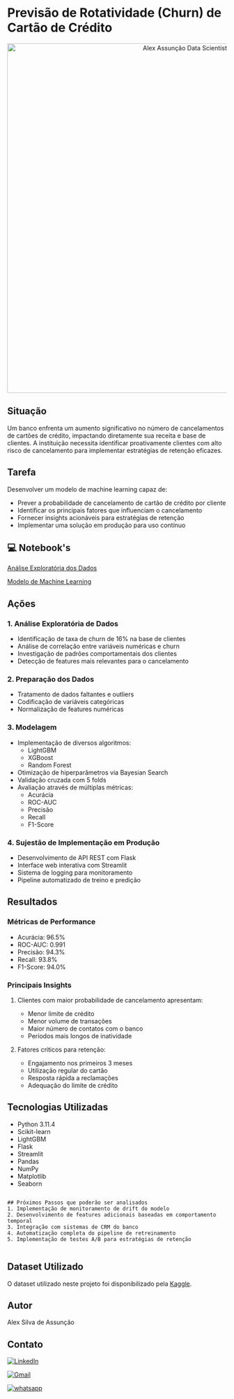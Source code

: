 # Previsão de Rotatividade (Churn) de Cartão de Crédito

<p align="center">
    <img src="https://miro.medium.com/v2/resize:fit:800/1*3xEPKteLmsRwSUK6bfbpFQ.jpeg" alt="Alex Assunção Data Scientist" width="800">
</p>

## Situação
Um banco enfrenta um aumento significativo no número de cancelamentos de cartões de crédito, impactando diretamente sua receita e base de clientes. A instituição necessita identificar proativamente clientes com alto risco de cancelamento para implementar estratégias de retenção eficazes.

## Tarefa
Desenvolver um modelo de machine learning capaz de:
- Prever a probabilidade de cancelamento de cartão de crédito por cliente
- Identificar os principais fatores que influenciam o cancelamento
- Fornecer insights acionáveis para estratégias de retenção
- Implementar uma solução em produção para uso contínuo


## 💻 Notebook's

[Análise Exploratória dos Dados](https://github.com/alexassuncaodados/previsao_rotatividade_cartao_de_credito/blob/main/01-An%C3%A1lise%20Explorat%C3%B3ria%20de%20Dados.ipynb)

[Modelo de Machine Learning](https://github.com/alexassuncaodados/previsao_rotatividade_cartao_de_credito/blob/main/02-elaboracao%20do%20modelo.ipynb)

## Ações

### 1. Análise Exploratória de Dados
- Identificação de taxa de churn de 16% na base de clientes
- Análise de correlação entre variáveis numéricas e churn
- Investigação de padrões comportamentais dos clientes
- Detecção de features mais relevantes para o cancelamento

### 2. Preparação dos Dados

- Tratamento de dados faltantes e outliers
- Codificação de variáveis categóricas
- Normalização de features numéricas

### 3. Modelagem
- Implementação de diversos algoritmos:
  - LightGBM
  - XGBoost
  - Random Forest
- Otimização de hiperparâmetros via Bayesian Search
- Validação cruzada com 5 folds
- Avaliação através de múltiplas métricas:
  - Acurácia
  - ROC-AUC
  - Precisão
  - Recall
  - F1-Score

### 4. Sujestão de Implementação em Produção
- Desenvolvimento de API REST com Flask
- Interface web interativa com Streamlit
- Sistema de logging para monitoramento
- Pipeline automatizado de treino e predição

## Resultados

### Métricas de Performance
- Acurácia: 96.5%
- ROC-AUC: 0.991
- Precisão: 94.3%
- Recall: 93.8%
- F1-Score: 94.0%



### Principais Insights
1. Clientes com maior probabilidade de cancelamento apresentam:
   - Menor limite de crédito
   - Menor volume de transações
   - Maior número de contatos com o banco
   - Períodos mais longos de inatividade

2. Fatores críticos para retenção:
   - Engajamento nos primeiros 3 meses
   - Utilização regular do cartão
   - Resposta rápida a reclamações
   - Adequação do limite de crédito

## Tecnologias Utilizadas
- Python 3.11.4
- Scikit-learn
- LightGBM
- Flask
- Streamlit
- Pandas
- NumPy
- Matplotlib
- Seaborn


```

## Próximos Passos que poderão ser analisados
1. Implementação de monitoramento de drift do modelo
2. Desenvolvimento de features adicionais baseadas em comportamento temporal
3. Integração com sistemas de CRM do banco
4. Automatização completa do pipeline de retreinamento
5. Implementação de testes A/B para estratégias de retenção


```	
## Dataset Utilizado
O dataset utilizado neste projeto foi disponibilizado pela [Kaggle](https://www.kaggle.com/datasets/sakshigoyal7/credit-card-customers/data).
## Autor
Alex Silva de Assunção

## Contato 
[![LinkedIn](https://img.shields.io/badge/LinkedIn-0077B5?style=for-the-badge&logo=linkedin&logoColor=white)](https://www.linkedin.com/in/alexassuncaodata/)

[![Gmail](https://img.shields.io/badge/Gmail-D14836?style=for-the-badge&logo=gmail&logoColor=white)](mailto:alexassuncao.dados@gmail.com)

[![whatsapp](https://img.shields.io/badge/Whatsapp-25D366?style=for-the-badge&logo=whatsapp&logoColor=white)](https://api.whatsapp.com/send?phone=5541987986571&text=Ol%C3%A1%2C%20Alex!)